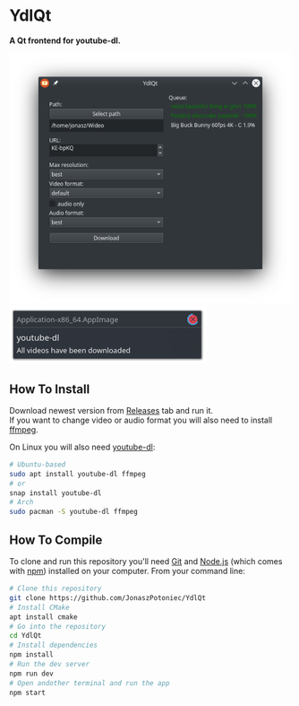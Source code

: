# YdlQt

**A Qt frontend for youtube-dl.**

![App screenshot](img/ui.png)
![Notification screenshot](img/notification.png)

## How To Install 

Download newest version from [Releases](https://github.com/JonaszPotoniec/YdlQt/releases) tab and run it.  
If you want to change video or audio format you will also need to install [ffmpeg](https://ffmpeg.org/download.html).

On Linux you will also need [youtube-dl](http://ytdl-org.github.io/youtube-dl/download.html):
```bash
# Ubuntu-based
sudo apt install youtube-dl ffmpeg
# or
snap install youtube-dl
# Arch
sudo pacman -S youtube-dl ffmpeg
```
  
## How To Compile

To clone and run this repository you'll need [Git](https://git-scm.com) and [Node.js](https://nodejs.org/en/download/) (which comes with [npm](http://npmjs.com)) installed on your computer. From your command line:

```bash
# Clone this repository
git clone https://github.com/JonaszPotoniec/YdlQt
# Install CMake
apt install cmake
# Go into the repository
cd YdlQt
# Install dependencies
npm install
# Run the dev server
npm run dev
# Open andother terminal and run the app
npm start
```
